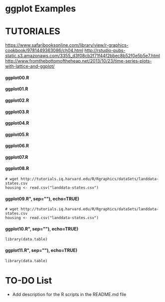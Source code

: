 ggplot Examples
=======


# TUTORIALES
https://www.safaribooksonline.com/library/view/r-graphics-cookbook/9781449363086/ch04.html
http://rstudio-pubs-static.s3.amazonaws.com/3355_d3f08cb2f71f44f2bbec8b52f0e5b5e7.html
http://www.fromthebottomoftheheap.net/2013/10/23/time-series-plots-with-lattice-and-ggplot/


#### ggplot00.R
#### ggplot01.R
#### ggplot02.R
#### ggplot03.R
#### ggplot04.R
#### ggplot05.R
#### ggplot06.R
#### ggplot07.R
#### ggplot08.R
```
# wget http://tutorials.iq.harvard.edu/R/Rgraphics/dataSets/landdata-states.csv
housing <- read.csv("landdata-states.csv")
```
#### ggplot09.R", sep=""), echo=TRUE)
```
# wget http://tutorials.iq.harvard.edu/R/Rgraphics/dataSets/landdata-states.csv
housing <- read.csv("landdata-states.csv")
```
#### ggplot10.R", sep=""), echo=TRUE)
```
library(data.table)
```
#### ggplot11.R", sep=""), echo=TRUE)
```
library(data.table)
```


# TO-DO List
* Add description for the R scripts  in the README.md file
